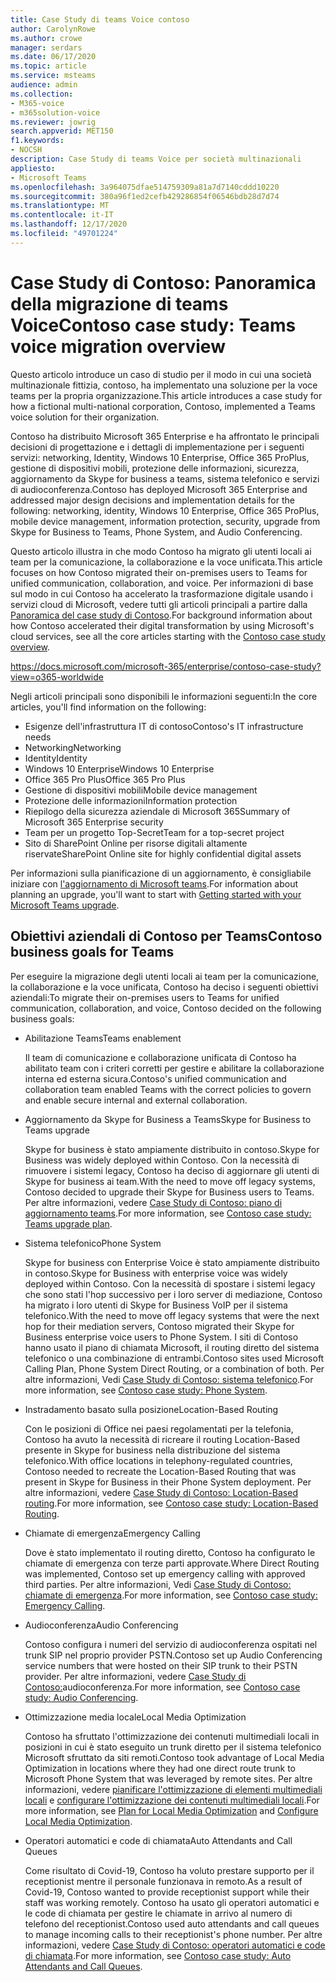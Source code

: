 ```yaml
---
title: Case Study di teams Voice contoso
author: CarolynRowe
ms.author: crowe
manager: serdars
ms.date: 06/17/2020
ms.topic: article
ms.service: msteams
audience: admin
ms.collection:
- M365-voice
- m365solution-voice
ms.reviewer: jowrig
search.appverid: MET150
f1.keywords:
- NOCSH
description: Case Study di teams Voice per società multinazionali
appliesto:
- Microsoft Teams
ms.openlocfilehash: 3a964075dfae514759309a81a7d7140cddd10220
ms.sourcegitcommit: 380a96f1ed2cefb429286854f06546bdb28d7d74
ms.translationtype: MT
ms.contentlocale: it-IT
ms.lasthandoff: 12/17/2020
ms.locfileid: "49701224"
---
```

# <a name="contoso-case-study-teams-voice-migration-overview"></a><span data-ttu-id="6c122-103">Case Study di Contoso: Panoramica della migrazione di teams Voice</span><span class="sxs-lookup"><span data-stu-id="6c122-103">Contoso case study: Teams voice migration overview</span></span>

<span data-ttu-id="6c122-104">Questo articolo introduce un caso di studio per il modo in cui una società multinazionale fittizia, contoso, ha implementato una soluzione per la voce teams per la propria organizzazione.</span><span class="sxs-lookup"><span data-stu-id="6c122-104">This article introduces a case study for how a fictional multi-national corporation, Contoso, implemented a Teams voice solution for their organization.</span></span>

<span data-ttu-id="6c122-105">Contoso ha distribuito Microsoft 365 Enterprise e ha affrontato le principali decisioni di progettazione e i dettagli di implementazione per i seguenti servizi: networking, Identity, Windows 10 Enterprise, Office 365 ProPlus, gestione di dispositivi mobili, protezione delle informazioni, sicurezza, aggiornamento da Skype for business a teams, sistema telefonico e servizi di audioconferenza.</span><span class="sxs-lookup"><span data-stu-id="6c122-105">Contoso has deployed Microsoft 365 Enterprise and addressed major design decisions and implementation details for the following: networking, identity, Windows 10 Enterprise, Office 365 ProPlus, mobile device management, information protection, security, upgrade from Skype for Business to Teams, Phone System, and Audio Conferencing.</span></span>  

<span data-ttu-id="6c122-106">Questo articolo illustra in che modo Contoso ha migrato gli utenti locali ai team per la comunicazione, la collaborazione e la voce unificata.</span><span class="sxs-lookup"><span data-stu-id="6c122-106">This article focuses on how Contoso migrated their on-premises users to Teams for unified communication, collaboration, and voice.</span></span> <span data-ttu-id="6c122-107">Per informazioni di base sul modo in cui Contoso ha accelerato la trasformazione digitale usando i servizi cloud di Microsoft, vedere tutti gli articoli principali a partire dalla [Panoramica del case study di Contoso](https://docs.microsoft.com/microsoft-365/enterprise/contoso-case-study?view=o365-worldwide).</span><span class="sxs-lookup"><span data-stu-id="6c122-107">For background information about how Contoso accelerated their digital transformation by using Microsoft's cloud services, see all the core articles starting with the [Contoso case study overview](https://docs.microsoft.com/microsoft-365/enterprise/contoso-case-study?view=o365-worldwide).</span></span>

https://docs.microsoft.com/microsoft-365/enterprise/contoso-case-study?view=o365-worldwide 

<span data-ttu-id="6c122-108">Negli articoli principali sono disponibili le informazioni seguenti:</span><span class="sxs-lookup"><span data-stu-id="6c122-108">In the core articles, you'll find information on the following:</span></span>  

- <span data-ttu-id="6c122-109">Esigenze dell'infrastruttura IT di contoso</span><span class="sxs-lookup"><span data-stu-id="6c122-109">Contoso's IT infrastructure needs</span></span>
- <span data-ttu-id="6c122-110">Networking</span><span class="sxs-lookup"><span data-stu-id="6c122-110">Networking</span></span>
- <span data-ttu-id="6c122-111">Identity</span><span class="sxs-lookup"><span data-stu-id="6c122-111">Identity</span></span>
- <span data-ttu-id="6c122-112">Windows 10 Enterprise</span><span class="sxs-lookup"><span data-stu-id="6c122-112">Windows 10 Enterprise</span></span>
- <span data-ttu-id="6c122-113">Office 365 Pro Plus</span><span class="sxs-lookup"><span data-stu-id="6c122-113">Office 365 Pro Plus</span></span>
- <span data-ttu-id="6c122-114">Gestione di dispositivi mobili</span><span class="sxs-lookup"><span data-stu-id="6c122-114">Mobile device management</span></span>
- <span data-ttu-id="6c122-115">Protezione delle informazioni</span><span class="sxs-lookup"><span data-stu-id="6c122-115">Information protection</span></span>
- <span data-ttu-id="6c122-116">Riepilogo della sicurezza aziendale di Microsoft 365</span><span class="sxs-lookup"><span data-stu-id="6c122-116">Summary of Microsoft 365 Enterprise security</span></span>
- <span data-ttu-id="6c122-117">Team per un progetto Top-Secret</span><span class="sxs-lookup"><span data-stu-id="6c122-117">Team for a top-secret project</span></span>
- <span data-ttu-id="6c122-118">Sito di SharePoint Online per risorse digitali altamente riservate</span><span class="sxs-lookup"><span data-stu-id="6c122-118">SharePoint Online site for highly confidential digital assets</span></span>

<span data-ttu-id="6c122-119">Per informazioni sulla pianificazione di un aggiornamento, è consigliabile iniziare con [l'aggiornamento di Microsoft teams](upgrade-start-here.md).</span><span class="sxs-lookup"><span data-stu-id="6c122-119">For information about planning an upgrade, you'll want to start with [Getting started with your Microsoft Teams upgrade](upgrade-start-here.md).</span></span>

## <a name="contoso-business-goals-for-teams"></a><span data-ttu-id="6c122-120">Obiettivi aziendali di Contoso per Teams</span><span class="sxs-lookup"><span data-stu-id="6c122-120">Contoso business goals for Teams</span></span>

<span data-ttu-id="6c122-121">Per eseguire la migrazione degli utenti locali ai team per la comunicazione, la collaborazione e la voce unificata, Contoso ha deciso i seguenti obiettivi aziendali:</span><span class="sxs-lookup"><span data-stu-id="6c122-121">To migrate their on-premises users to Teams for unified communication, collaboration, and voice, Contoso decided on the following business goals:</span></span>

- <span data-ttu-id="6c122-122">Abilitazione Teams</span><span class="sxs-lookup"><span data-stu-id="6c122-122">Teams enablement</span></span> 

  <span data-ttu-id="6c122-123">Il team di comunicazione e collaborazione unificata di Contoso ha abilitato team con i criteri corretti per gestire e abilitare la collaborazione interna ed esterna sicura.</span><span class="sxs-lookup"><span data-stu-id="6c122-123">Contoso's unified communication and collaboration team enabled Teams with the correct policies to govern and enable secure internal and external collaboration.</span></span> 

- <span data-ttu-id="6c122-124">Aggiornamento da Skype for Business a Teams</span><span class="sxs-lookup"><span data-stu-id="6c122-124">Skype for Business to Teams upgrade</span></span> 

  <span data-ttu-id="6c122-125">Skype for business è stato ampiamente distribuito in contoso.</span><span class="sxs-lookup"><span data-stu-id="6c122-125">Skype for Business was widely deployed within Contoso.</span></span> <span data-ttu-id="6c122-126">Con la necessità di rimuovere i sistemi legacy, Contoso ha deciso di aggiornare gli utenti di Skype for business ai team.</span><span class="sxs-lookup"><span data-stu-id="6c122-126">With the need to move off legacy systems, Contoso decided to upgrade their Skype for Business users to Teams.</span></span> <span data-ttu-id="6c122-127">Per altre informazioni, vedere [Case Study di Contoso: piano di aggiornamento teams](voice-case-study-migration-plan.md).</span><span class="sxs-lookup"><span data-stu-id="6c122-127">For more information, see [Contoso case study: Teams upgrade plan](voice-case-study-migration-plan.md).</span></span>

- <span data-ttu-id="6c122-128">Sistema telefonico</span><span class="sxs-lookup"><span data-stu-id="6c122-128">Phone System</span></span>  

  <span data-ttu-id="6c122-129">Skype for business con Enterprise Voice è stato ampiamente distribuito in contoso.</span><span class="sxs-lookup"><span data-stu-id="6c122-129">Skype for Business with enterprise voice was widely deployed within Contoso.</span></span> <span data-ttu-id="6c122-130">Con la necessità di spostare i sistemi legacy che sono stati l'hop successivo per i loro server di mediazione, Contoso ha migrato i loro utenti di Skype for Business VoIP per il sistema telefonico.</span><span class="sxs-lookup"><span data-stu-id="6c122-130">With the need to move off legacy systems that were the next hop for their mediation servers, Contoso migrated their Skype for Business enterprise voice users to Phone System.</span></span> <span data-ttu-id="6c122-131">I siti di Contoso hanno usato il piano di chiamata Microsoft, il routing diretto del sistema telefonico o una combinazione di entrambi.</span><span class="sxs-lookup"><span data-stu-id="6c122-131">Contoso sites used Microsoft Calling Plan, Phone System Direct Routing, or a combination of both.</span></span> <span data-ttu-id="6c122-132">Per altre informazioni, Vedi [Case Study di Contoso: sistema telefonico](voice-case-study-phone-system.md).</span><span class="sxs-lookup"><span data-stu-id="6c122-132">For more information, see [Contoso case study: Phone System](voice-case-study-phone-system.md).</span></span>

- <span data-ttu-id="6c122-133">Instradamento basato sulla posizione</span><span class="sxs-lookup"><span data-stu-id="6c122-133">Location-Based Routing</span></span> 

  <span data-ttu-id="6c122-134">Con le posizioni di Office nei paesi regolamentati per la telefonia, Contoso ha avuto la necessità di ricreare il routing Location-Based presente in Skype for business nella distribuzione del sistema telefonico.</span><span class="sxs-lookup"><span data-stu-id="6c122-134">With office locations in telephony-regulated countries, Contoso needed to recreate the Location-Based Routing that was present in Skype for Business in their Phone System deployment.</span></span> <span data-ttu-id="6c122-135">Per altre informazioni, vedere [Case Study di Contoso: Location-Based routing](voice-case-study-location-based-routing.md).</span><span class="sxs-lookup"><span data-stu-id="6c122-135">For more information, see [Contoso case study: Location-Based Routing](voice-case-study-location-based-routing.md).</span></span>

- <span data-ttu-id="6c122-136">Chiamate di emergenza</span><span class="sxs-lookup"><span data-stu-id="6c122-136">Emergency Calling</span></span> 

  <span data-ttu-id="6c122-137">Dove è stato implementato il routing diretto, Contoso ha configurato le chiamate di emergenza con terze parti approvate.</span><span class="sxs-lookup"><span data-stu-id="6c122-137">Where Direct Routing was implemented, Contoso set up emergency calling with approved third parties.</span></span> <span data-ttu-id="6c122-138">Per altre informazioni, Vedi [Case Study di Contoso: chiamate di emergenza](voice-case-study-emergency-calling.md).</span><span class="sxs-lookup"><span data-stu-id="6c122-138">For more information, see [Contoso case study: Emergency Calling](voice-case-study-emergency-calling.md).</span></span>

- <span data-ttu-id="6c122-139">Audioconferenza</span><span class="sxs-lookup"><span data-stu-id="6c122-139">Audio Conferencing</span></span> 

  <span data-ttu-id="6c122-140">Contoso configura i numeri del servizio di audioconferenza ospitati nel trunk SIP nel proprio provider PSTN.</span><span class="sxs-lookup"><span data-stu-id="6c122-140">Contoso set up Audio Conferencing service numbers that were hosted on their SIP trunk to their PSTN provider.</span></span> <span data-ttu-id="6c122-141">Per altre informazioni, vedere [Case Study di Contoso:](voice-case-study-audio-conferencing.md)audioconferenza.</span><span class="sxs-lookup"><span data-stu-id="6c122-141">For more information, see [Contoso case study: Audio Conferencing](voice-case-study-audio-conferencing.md).</span></span> 

- <span data-ttu-id="6c122-142">Ottimizzazione media locale</span><span class="sxs-lookup"><span data-stu-id="6c122-142">Local Media Optimization</span></span> 

  <span data-ttu-id="6c122-143">Contoso ha sfruttato l'ottimizzazione dei contenuti multimediali locali in posizioni in cui è stato eseguito un trunk diretto per il sistema telefonico Microsoft sfruttato da siti remoti.</span><span class="sxs-lookup"><span data-stu-id="6c122-143">Contoso took advantage of Local Media Optimization in locations where they had one direct route trunk to Microsoft Phone System that was leveraged by remote sites.</span></span> <span data-ttu-id="6c122-144">Per altre informazioni, vedere [pianificare l'ottimizzazione di elementi multimediali locali](direct-routing-media-optimization.md) e [configurare l'ottimizzazione dei contenuti multimediali locali](direct-routing-media-optimization-configure.md).</span><span class="sxs-lookup"><span data-stu-id="6c122-144">For more information, see [Plan for Local Media Optimization](direct-routing-media-optimization.md) and [Configure Local Media Optimization](direct-routing-media-optimization-configure.md).</span></span>

- <span data-ttu-id="6c122-145">Operatori automatici e code di chiamata</span><span class="sxs-lookup"><span data-stu-id="6c122-145">Auto Attendants and Call Queues</span></span>

  <span data-ttu-id="6c122-146">Come risultato di Covid-19, Contoso ha voluto prestare supporto per il receptionist mentre il personale funzionava in remoto.</span><span class="sxs-lookup"><span data-stu-id="6c122-146">As a result of Covid-19, Contoso wanted to provide receptionist support while their staff was working remotely.</span></span> <span data-ttu-id="6c122-147">Contoso ha usato gli operatori automatici e le code di chiamata per gestire le chiamate in arrivo al numero di telefono del receptionist.</span><span class="sxs-lookup"><span data-stu-id="6c122-147">Contoso used auto attendants and call queues to manage incoming calls to their receptionist's phone number.</span></span> <span data-ttu-id="6c122-148">Per altre informazioni, vedere [Case Study di Contoso: operatori automatici e code di chiamata](voice-case-study-call-queues.md).</span><span class="sxs-lookup"><span data-stu-id="6c122-148">For more information, see [Contoso case study: Auto Attendants and Call Queues](voice-case-study-call-queues.md).</span></span>  


